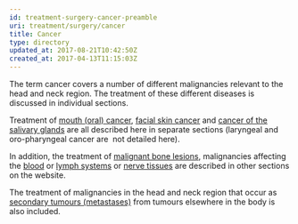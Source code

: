 ```yaml
---
id: treatment-surgery-cancer-preamble
uri: treatment/surgery/cancer
title: Cancer
type: directory
updated_at: 2017-08-21T10:42:50Z
created_at: 2017-04-13T11:15:03Z
---
```


<p>The term cancer covers a number of different malignancies relevant
    to the head and neck region. The treatment of these different
    diseases is discussed in individual sections.</p>
<p>Treatment of <a href="/treatment/surgery/cancer/mouth-cancer">mouth (oral) cancer</a>,
    <a href="/treatment/surgery/cancer/facial-skin-cancer">facial skin cancer</a>    and <a href="/treatment/surgery/cancer/salivary-gland-cancer">cancer of the salivary glands</a>    are all described here in separate sections (laryngeal and
    oro-pharyngeal cancer are  not detailed here).</p>
<p>In addition, the treatment of <a href="/treatment/surgery/bone-lesion">malignant bone lesions</a>,
    malignancies affecting the <a href="/treatment/surgery/tumour/blood-malignancy">blood</a>    or <a href="/treatment/surgery/tumour/other">lymph systems</a>    or <a href="/treatment/surgery/tumour/other">nerve tissues</a>    are described in other sections on the website.</p>
<p>The treatment of malignancies in the head and neck region that
    occur as <a href="/treatment/surgery/tumour/metastases">secondary tumours (metastases)</a>    from tumours elsewhere in the body is also included.</p>
